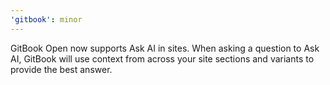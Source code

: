```yaml
---
'gitbook': minor
---
```


GitBook Open now supports Ask AI in sites. When asking a question to Ask AI, GitBook will use context from across your site sections and variants to provide the best answer.

